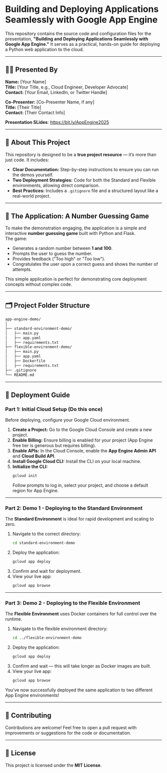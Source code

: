 # Building and Deploying Applications Seamlessly with Google App Engine

This repository contains the source code and configuration files for the presentation, **"Building and Deploying Applications Seamlessly with Google App Engine."** It serves as a practical, hands-on guide for deploying a Python web application to the cloud.

---

## 👨‍🏫 Presented By

**Name:** [Your Name]  
**Title:** [Your Title, e.g., Cloud Engineer, Developer Advocate]  
**Contact:** [Your Email, LinkedIn, or Twitter Handle]

**Co-Presenter:** [Co-Presenter Name, if any]  
**Title:** [Their Title]  
**Contact:** [Their Contact Info]

**Presentation SLides**: https://bit.ly/AppEngine2025

---

## 📘 About This Project

This repository is designed to be a **true project resource** — it’s more than just code. It includes:

- **Clear Documentation:** Step-by-step instructions to ensure you can run the demos yourself.  
- **Two Deployment Strategies:** Code for both the Standard and Flexible environments, allowing direct comparison.  
- **Best Practices:** Includes a `.gitignore` file and a structured layout like a real-world project.

---

## 🎯 The Application: A Number Guessing Game

To make the demonstration engaging, the application is a simple and interactive **number guessing game** built with Python and Flask.  
The game:

- Generates a random number between **1 and 100**.
- Prompts the user to guess the number.
- Provides feedback ("Too high" or "Too low").
- Congratulates the user upon a correct guess and shows the number of attempts.

This simple application is perfect for demonstrating core deployment concepts without complex code.

---

## 🗂️ Project Folder Structure

```bash
app-engine-demo/
│
├── standard-environment-demo/
│   ├── main.py
│   ├── app.yaml
│   ├── requirements.txt
├── flexible-environment-demo/
│   ├── main.py
│   ├── app.yaml
│   ├── Dockerfile
│   ├── requirements.txt
├── .gitignore
└── README.md
```

---

## 🚀 Deployment Guide

### **Part 1: Initial Cloud Setup (Do this once)**
Before deploying, configure your Google Cloud environment.

1. **Create a Project:** Go to the Google Cloud Console and create a new project.  
2. **Enable Billing:** Ensure billing is enabled for your project (App Engine free tier is generous but requires billing).  
3. **Enable APIs:** In the Cloud Console, enable the **App Engine Admin API** and **Cloud Build API**.  
4. **Install Google Cloud CLI:** Install the CLI on your local machine.  
5. **Initialize the CLI:**
   ```bash
   gcloud init
   ```
   Follow prompts to log in, select your project, and choose a default region for App Engine.

---

### **Part 2: Demo 1 - Deploying to the Standard Environment**
The **Standard Environment** is ideal for rapid development and scaling to zero.

1. Navigate to the correct directory:
   ```bash
   cd standard-environment-demo
   ```
2. Deploy the application:
   ```bash
   gcloud app deploy
   ```
3. Confirm and wait for deployment.
4. View your live app:
   ```bash
   gcloud app browse
   ```

---

### **Part 3: Demo 2 - Deploying to the Flexible Environment**
The **Flexible Environment** uses Docker containers for full control over the runtime.

1. Navigate to the flexible environment directory:
   ```bash
   cd ../flexible-environment-demo
   ```
2. Deploy the application:
   ```bash
   gcloud app deploy
   ```
3. Confirm and wait — this will take longer as Docker images are built.
4. View your live app:
   ```bash
   gcloud app browse
   ```

You’ve now successfully deployed the same application to two different App Engine environments!

---

## 🤝 Contributing

Contributions are welcome! Feel free to open a pull request with improvements or suggestions for the code or documentation.

---

## 📄 License

This project is licensed under the **MIT License**.

